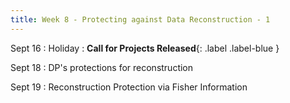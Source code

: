 ```yaml
---
title: Week 8 - Protecting against Data Reconstruction - 1
---
```



Sept 16
: Holiday
: **Call for Projects Released**{: .label .label-blue }


Sept 18
: DP's protections for reconstruction

Sept 19
: Reconstruction Protection via Fisher Information
